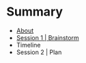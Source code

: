 # Summary

* [About](README.md)
* [Session 1 | Brainstorm](session1.md)
* Timeline
* Session 2 | Plan


